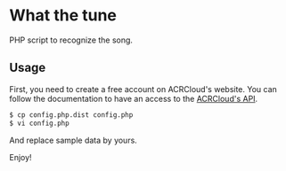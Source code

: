 # What the tune

PHP script to recognize the song.

## Usage

First, you need to create a free account on ACRCloud's website.
You can follow the documentation to have an access to the [ACRCloud's API](https://www.acrcloud.com/docs/acrcloud/tutorials/identify-music-by-sound/).

```bash
$ cp config.php.dist config.php
$ vi config.php
```

And replace sample data by yours.

Enjoy!